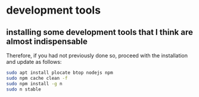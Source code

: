 # development tools

## installing some development tools that I think are almost indispensable

Therefore, if you had not previously done so, proceed with the installation and update as follows:

```bash
sudo apt install plocate btop nodejs npm
sudo npm cache clean -f
sudo npm install -g n
sudo n stable
```
